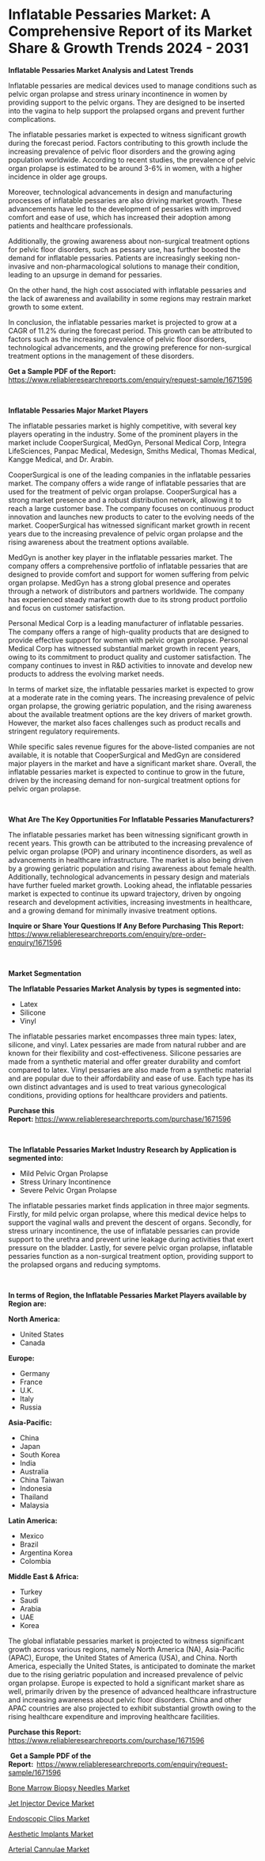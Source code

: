 <p><h1>Inflatable Pessaries Market: A Comprehensive Report of its Market Share & Growth Trends 2024 - 2031</h1></p><p><strong>Inflatable Pessaries Market Analysis and Latest Trends</strong></p>
<p><p>Inflatable pessaries are medical devices used to manage conditions such as pelvic organ prolapse and stress urinary incontinence in women by providing support to the pelvic organs. They are designed to be inserted into the vagina to help support the prolapsed organs and prevent further complications.</p><p>The inflatable pessaries market is expected to witness significant growth during the forecast period. Factors contributing to this growth include the increasing prevalence of pelvic floor disorders and the growing aging population worldwide. According to recent studies, the prevalence of pelvic organ prolapse is estimated to be around 3-6% in women, with a higher incidence in older age groups.</p><p>Moreover, technological advancements in design and manufacturing processes of inflatable pessaries are also driving market growth. These advancements have led to the development of pessaries with improved comfort and ease of use, which has increased their adoption among patients and healthcare professionals.</p><p>Additionally, the growing awareness about non-surgical treatment options for pelvic floor disorders, such as pessary use, has further boosted the demand for inflatable pessaries. Patients are increasingly seeking non-invasive and non-pharmacological solutions to manage their condition, leading to an upsurge in demand for pessaries.</p><p>On the other hand, the high cost associated with inflatable pessaries and the lack of awareness and availability in some regions may restrain market growth to some extent.</p><p>In conclusion, the inflatable pessaries market is projected to grow at a CAGR of 11.2% during the forecast period. This growth can be attributed to factors such as the increasing prevalence of pelvic floor disorders, technological advancements, and the growing preference for non-surgical treatment options in the management of these disorders.</p></p>
<p><strong>Get a Sample PDF of the Report:&nbsp;</strong> <a href="https://www.reliableresearchreports.com/enquiry/request-sample/1671596">https://www.reliableresearchreports.com/enquiry/request-sample/1671596</a></p>
<p>&nbsp;</p>
<p><strong>Inflatable Pessaries Major Market Players</strong></p>
<p><p>The inflatable pessaries market is highly competitive, with several key players operating in the industry. Some of the prominent players in the market include CooperSurgical, MedGyn, Personal Medical Corp, Integra LifeSciences, Panpac Medical, Medesign, Smiths Medical, Thomas Medical, Kangge Medical, and Dr. Arabin.</p><p>CooperSurgical is one of the leading companies in the inflatable pessaries market. The company offers a wide range of inflatable pessaries that are used for the treatment of pelvic organ prolapse. CooperSurgical has a strong market presence and a robust distribution network, allowing it to reach a large customer base. The company focuses on continuous product innovation and launches new products to cater to the evolving needs of the market. CooperSurgical has witnessed significant market growth in recent years due to the increasing prevalence of pelvic organ prolapse and the rising awareness about the treatment options available.</p><p>MedGyn is another key player in the inflatable pessaries market. The company offers a comprehensive portfolio of inflatable pessaries that are designed to provide comfort and support for women suffering from pelvic organ prolapse. MedGyn has a strong global presence and operates through a network of distributors and partners worldwide. The company has experienced steady market growth due to its strong product portfolio and focus on customer satisfaction.</p><p>Personal Medical Corp is a leading manufacturer of inflatable pessaries. The company offers a range of high-quality products that are designed to provide effective support for women with pelvic organ prolapse. Personal Medical Corp has witnessed substantial market growth in recent years, owing to its commitment to product quality and customer satisfaction. The company continues to invest in R&D activities to innovate and develop new products to address the evolving market needs.</p><p>In terms of market size, the inflatable pessaries market is expected to grow at a moderate rate in the coming years. The increasing prevalence of pelvic organ prolapse, the growing geriatric population, and the rising awareness about the available treatment options are the key drivers of market growth. However, the market also faces challenges such as product recalls and stringent regulatory requirements.</p><p>While specific sales revenue figures for the above-listed companies are not available, it is notable that CooperSurgical and MedGyn are considered major players in the market and have a significant market share. Overall, the inflatable pessaries market is expected to continue to grow in the future, driven by the increasing demand for non-surgical treatment options for pelvic organ prolapse.</p></p>
<p>&nbsp;</p>
<p><strong>What Are The Key Opportunities For Inflatable Pessaries Manufacturers?</strong></p>
<p><p>The inflatable pessaries market has been witnessing significant growth in recent years. This growth can be attributed to the increasing prevalence of pelvic organ prolapse (POP) and urinary incontinence disorders, as well as advancements in healthcare infrastructure. The market is also being driven by a growing geriatric population and rising awareness about female health. Additionally, technological advancements in pessary design and materials have further fueled market growth. Looking ahead, the inflatable pessaries market is expected to continue its upward trajectory, driven by ongoing research and development activities, increasing investments in healthcare, and a growing demand for minimally invasive treatment options.</p></p>
<p><strong>Inquire or Share Your Questions If Any Before Purchasing This Report:</strong> <a href="https://www.reliableresearchreports.com/enquiry/pre-order-enquiry/1671596">https://www.reliableresearchreports.com/enquiry/pre-order-enquiry/1671596</a></p>
<p>&nbsp;</p>
<p><strong>Market Segmentation</strong></p>
<p><strong>The Inflatable Pessaries Market Analysis by types is segmented into:</strong></p>
<p><ul><li>Latex</li><li>Silicone</li><li>Vinyl</li></ul></p>
<p><p>The inflatable pessaries market encompasses three main types: latex, silicone, and vinyl. Latex pessaries are made from natural rubber and are known for their flexibility and cost-effectiveness. Silicone pessaries are made from a synthetic material and offer greater durability and comfort compared to latex. Vinyl pessaries are also made from a synthetic material and are popular due to their affordability and ease of use. Each type has its own distinct advantages and is used to treat various gynecological conditions, providing options for healthcare providers and patients.</p></p>
<p><strong>Purchase this Report:&nbsp;</strong><a href="https://www.reliableresearchreports.com/purchase/1671596">https://www.reliableresearchreports.com/purchase/1671596</a></p>
<p>&nbsp;</p>
<p><strong>The Inflatable Pessaries Market Industry Research by Application is segmented into:</strong></p>
<p><ul><li>Mild Pelvic Organ Prolapse</li><li>Stress Urinary Incontinence</li><li>Severe Pelvic Organ Prolapse</li></ul></p>
<p><p>The inflatable pessaries market finds application in three major segments. Firstly, for mild pelvic organ prolapse, where this medical device helps to support the vaginal walls and prevent the descent of organs. Secondly, for stress urinary incontinence, the use of inflatable pessaries can provide support to the urethra and prevent urine leakage during activities that exert pressure on the bladder. Lastly, for severe pelvic organ prolapse, inflatable pessaries function as a non-surgical treatment option, providing support to the prolapsed organs and reducing symptoms.</p></p>
<p>&nbsp;</p>
<p><strong>In terms of Region, the Inflatable Pessaries Market Players available by Region are:</strong></p>
<p>
    <p> <strong> North America: </strong>
        <ul>
            <li>United States</li>
            <li>Canada</li>
        </ul>
        </p> 
    <p> <strong> Europe: </strong>
        <ul>
            <li>Germany</li>
            <li>France</li>
            <li>U.K.</li>
            <li>Italy</li>
            <li>Russia</li>
        </ul>
        </p> 
    <p> <strong> Asia-Pacific: </strong>
        <ul>
            <li>China</li>
            <li>Japan</li>
            <li>South Korea</li>
            <li>India</li>
            <li>Australia</li>
            <li>China Taiwan</li>
            <li>Indonesia</li>
            <li>Thailand</li>
            <li>Malaysia</li>
        </ul>
        </p> 
    <p> <strong> Latin America: </strong>
        <ul>
            <li>Mexico</li>
            <li>Brazil</li>
            <li>Argentina Korea</li>
            <li>Colombia</li>
        </ul>
        </p> 
    <p> <strong> Middle East & Africa: </strong>
        <ul>
            <li>Turkey</li>
            <li>Saudi</li>
            <li>Arabia</li>
            <li>UAE</li>
            <li>Korea</li>
        </ul>
    </p>
    </p>
<p><p>The global inflatable pessaries market is projected to witness significant growth across various regions, namely North America (NA), Asia-Pacific (APAC), Europe, the United States of America (USA), and China. North America, especially the United States, is anticipated to dominate the market due to the rising geriatric population and increased prevalence of pelvic organ prolapse. Europe is expected to hold a significant market share as well, primarily driven by the presence of advanced healthcare infrastructure and increasing awareness about pelvic floor disorders. China and other APAC countries are also projected to exhibit substantial growth owing to the rising healthcare expenditure and improving healthcare facilities.</p></p>
<p><strong>Purchase this Report: </strong><a href="https://www.reliableresearchreports.com/purchase/1671596">https://www.reliableresearchreports.com/purchase/1671596</a></p>
<p>&nbsp;<strong>Get a Sample PDF of the Report:&nbsp;&nbsp;</strong><a href="https://www.reliableresearchreports.com/enquiry/request-sample/1671596">https://www.reliableresearchreports.com/enquiry/request-sample/1671596</a></p>
<p><strong></strong></p>
<p><p><a href="https://github.com/aashishrp02/Market-Research-Report-List-2/blob/main/bone-marrow-biopsy-needles-market.md">Bone Marrow Biopsy Needles Market</a></p><p><a href="https://github.com/rahu1506/Market-Research-Report-List-2/blob/main/jet-injector-device-market.md">Jet Injector Device Market</a></p><p><a href="https://github.com/aashishrp/Market-Research-Report-List-2/blob/main/endoscopic-clips-market.md">Endoscopic Clips Market</a></p><p><a href="https://github.com/rahu1502/Market-Research-Report-List-2/blob/main/aesthetic-implants-market.md">Aesthetic Implants Market</a></p><p><a href="https://github.com/rahu1505/Market-Research-Report-List-2/blob/main/arterial-cannulae-market.md">Arterial Cannulae Market</a></p></p>